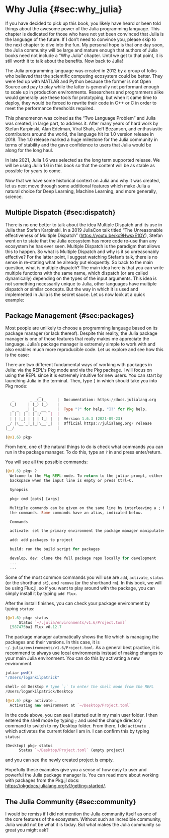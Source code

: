
# Why Julia {#sec:why_julia}

If you have decided to pick up this book, you likely have heard or been told things about the awesome power of the Julia programming language. This chapter is dedicated for those who have not yet been convinced that Julia is the language of the future. If I don’t need to convince you, please skip to the next chapter to dive into the fun. My personal hope is that one day soon, the Julia community will be large and mature enough that authors of Julia books need not include a “Why Julia” chapter. Until we get to that point, it is still worth it to talk about the benefits. Now back to Julia!

The Julia programming language was created in 2012 by a group of folks who believed that the scientific computing ecosystem could be better.  They were fed up with MATLAB and Python because the former is not Open Source and pay to play while the latter is generally not performant enough to scale up in production environments. Researchers and programmers alike would generally use these tools for prototyping, but when it came time to deploy, they would be forced to rewrite their code in C++ or C in order to meet the performance thresholds required. 

This phenomenon was coined as the “Two Language Problem” and Julia was created, in large part, to address it.  After many years of hard work by Stefan Karpinski, Alan Edelman, Viral Shah, Jeff Bezanson, and enthusiastic contributors around the world, the language hit its 1.0 version release in 2018. The 1.0 release marked a huge milestone for the Julia community in terms of stability and the gave confidence to users that Julia would be along for the long haul. 

In late 2021, Julia 1.6 was selected as the long term supported release. We will be using Julia 1.6 in this book so that the content will be as stable as possible for years to come.

Now that we have some historical context on Julia and why it was created, let us next move through some additional features which make Julia a natural choice for Deep Learning, Machine Learning, and more generally, science. 

## Multiple Dispatch {#sec:dispatch}

There is no one better to talk about the idea Multiple Dispatch and its use in Julia than Stefan Karpinski. In a 2019 JuliaCon talk titled “The Unreasonable effectiveness of Multiple Dispatch”  (https://youtu.be/kc9HwsxE1OY), Stefan went on to state that the Julia ecosystem has more code re-use than any ecosystem he has ever seen. Multiple Dispatch is the paradigm that allows this to happen. So what is Multiple Dispatch and why is it so unreasonably effective? For the latter point, I suggest watching Stefan’s talk, there is no sense in re-stating what he already put eloquently. So back to the main question, what is multiple dispatch? 
The main idea here is that you can write multiple functions with the same name, which dispatch (or are called dynamically) depending on the types of the input arguments. This idea is not something necessarily unique to Julia, other languages have multiple dispatch or similar concepts. But the way in which it is used and implemented in Julia is the secret sauce. Let us now look at a quick example: 


## Package Management {#sec:packages}

Most people are unlikely to choose a programming language based on its package manager (or lack thereof). Despite this reality, the Julia package manager is one of those features that really makes me appreciate the language. Julia’s package manager is extremely simple to work with and also enables much more reproducible code. Let us explore and see how this is the case:

There are two different fundamental ways of working with packages in Julia: via the REPL's Pkg mode and via the Pkg package. I will focus on using the REPL since it is extremely intuitive for new users. You can start by launching Julia in the terminal. Then, type `]` in which should take you into Pkg mode:

```julia
               _
   _       _ _(_)_     |  Documentation: https://docs.julialang.org
  (_)     | (_) (_)    |
   _ _   _| |_  __ _   |  Type "?" for help, "]?" for Pkg help.
  | | | | | | |/ _` |  |
  | | |_| | | | (_| |  |  Version 1.6.3 (2021-09-23)
 _/ |\__'_|_|_|\__'_|  |  Official https://julialang.org/ release
|__/                   |

(@v1.6) pkg> 
```
From here, one of the natural things to do is check what commands you can run in the package manager. To do this, type an `?` in and press enter/return. 

You will see all the possible commands:

```julia
(@v1.6) pkg> ?
  Welcome to the Pkg REPL-mode. To return to the julia> prompt, either press
  backspace when the input line is empty or press Ctrl+C.

  Synopsis

  pkg> cmd [opts] [args]

  Multiple commands can be given on the same line by interleaving a ; between
  the commands. Some commands have an alias, indicated below.

  Commands

  activate: set the primary environment the package manager manipulates

  add: add packages to project

  build: run the build script for packages

  develop, dev: clone the full package repo locally for development
  ...
  ...
```
Some of the most common commands you will use are `add`, `activate`, `status` (or the shorthand `st`), and `remove` (or the shorthand `rm`). In this book, we will be using Flux.jl, so if you want to play around with the package, you can simply install it by typing `add Flux`. 

After the install finishes, you can check your package environment by typing `status`:

```julia
(@v1.6) pkg> status
      Status `~/.julia/environments/v1.6/Project.toml`
  [587475ba] Flux v0.12.7
```
The package manager automatically shows the file which is managing the packages and their versions. In this case, it is `~/.julia/environments/v1.6/Project.toml`. As a general best practice, it is recommend to always use local environments instead of making changes to your main Julia environment. You can do this by activating a new environment. 

```julia
julia> pwd()
"/Users/logankilpatrick"

shell> cd Desktop # type `;` to enter the shell mode from the REPL
/Users/logankilpatrick/Desktop

(@v1.6) pkg> activate .
  Activating new environment at `~/Desktop/Project.toml`
```
In the code above, you can see I started out in my main user folder. I then entered the shell mode by typing `;` and used the change directory command to switch to my Desktop folder. From there, I did `activate .` which activates the current folder I am in. I can confirm this by typing `status`:

```julia
(Desktop) pkg> status
      Status `~/Desktop/Project.toml` (empty project)
```
and you can see the newly created project is empty. 

Hopefully these examples give you a sense of how easy to user and powerful the Julia package manager is. You can read more about working with packages from the Pkg.jl docs: https://pkgdocs.julialang.org/v1/getting-started/.

## The Julia Community {#sec:community}

I would be remiss if I did not mention the Julia community itself as one of the core features of the ecosystem. Without such an incredible community, Julia would not be what it is today. But what makes the Julia community so great you might ask?  
